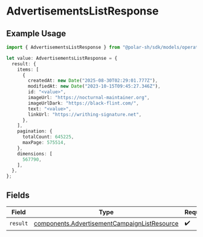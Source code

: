 # AdvertisementsListResponse

## Example Usage

```typescript
import { AdvertisementsListResponse } from "@polar-sh/sdk/models/operations/advertisementslist.js";

let value: AdvertisementsListResponse = {
  result: {
    items: [
      {
        createdAt: new Date("2025-08-30T02:29:01.777Z"),
        modifiedAt: new Date("2023-10-15T09:45:27.346Z"),
        id: "<value>",
        imageUrl: "https://nocturnal-maintainer.org",
        imageUrlDark: "https://black-flint.com/",
        text: "<value>",
        linkUrl: "https://writhing-signature.net",
      },
    ],
    pagination: {
      totalCount: 645225,
      maxPage: 575514,
    },
    dimensions: [
      567790,
    ],
  },
};
```

## Fields

| Field                                                                                                        | Type                                                                                                         | Required                                                                                                     | Description                                                                                                  |
| ------------------------------------------------------------------------------------------------------------ | ------------------------------------------------------------------------------------------------------------ | ------------------------------------------------------------------------------------------------------------ | ------------------------------------------------------------------------------------------------------------ |
| `result`                                                                                                     | [components.AdvertisementCampaignListResource](../../models/components/advertisementcampaignlistresource.md) | :heavy_check_mark:                                                                                           | N/A                                                                                                          |